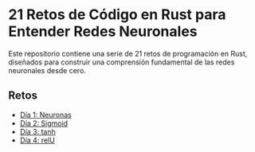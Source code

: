 # 21 Retos de Código en Rust para Entender Redes Neuronales

Este repositorio contiene una serie de 21 retos de programación en Rust, diseñados para construir una comprensión fundamental de las redes neuronales desde cero.

## Retos

*   [Día 1: Neuronas](./neurons/README.md)
*   [Día 2: Sigmoid](./sigmoid/README.md)
*   [Día 3: tanh](./tanh/README.md)
*   [Día 4: relU](./relu/README.md)
